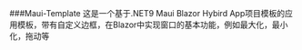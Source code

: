 ###Maui-Template
这是一个基于.NET9 Maui Blazor Hybird App项目模板的应用模板，带有自定义边框，在Blazor中实现窗口的基本功能，例如最大化，最小化，拖动等

